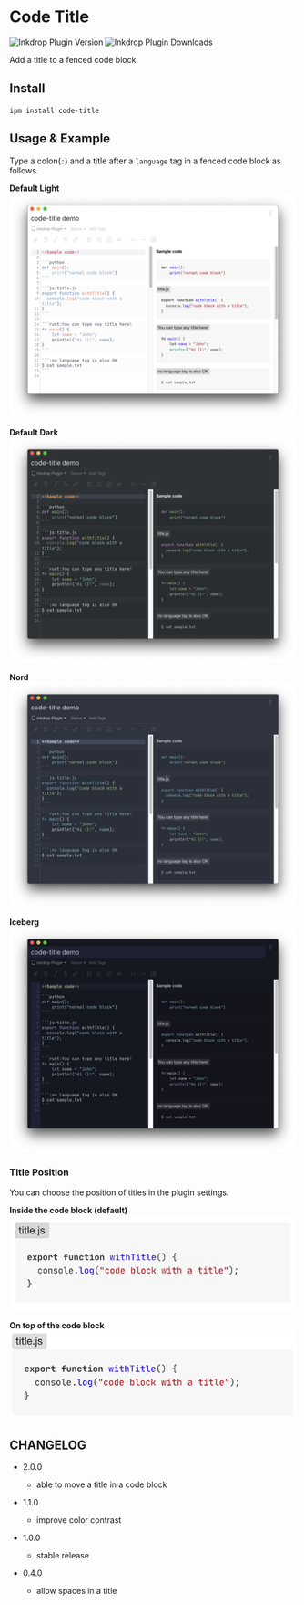 # Code Title
![Inkdrop Plugin Version](https://inkdrop-plugin-badge.vercel.app/api/version/code-title&style=flat)
![Inkdrop Plugin Downloads](https://inkdrop-plugin-badge.vercel.app/api/downloads/code-title&style=flat)

Add a title to a fenced code block

## Install

```
ipm install code-title
```

## Usage & Example

Type a colon(`:`) and a title after a `language` tag in a fenced code block as follows.

**Default Light**
![code-title light image](./img/light.png)

**Default Dark**
![code-title dark image](./img/dark.png)

**Nord**
![code-title nord image](./img/nord.png)

**Iceberg**
![code-title iceberg image](./img/iceberg.png)

### Title Position
You can choose the position of titles in the plugin settings.

**Inside the code block (default)**
![inside](./img/inside.png)

**On top of the code block**
![top](./img/top.png)

## CHANGELOG
- 2.0.0
  - able to move a title in a code block

- 1.1.0
  - improve color contrast

- 1.0.0
  - stable release

- 0.4.0
  - allow spaces in a title